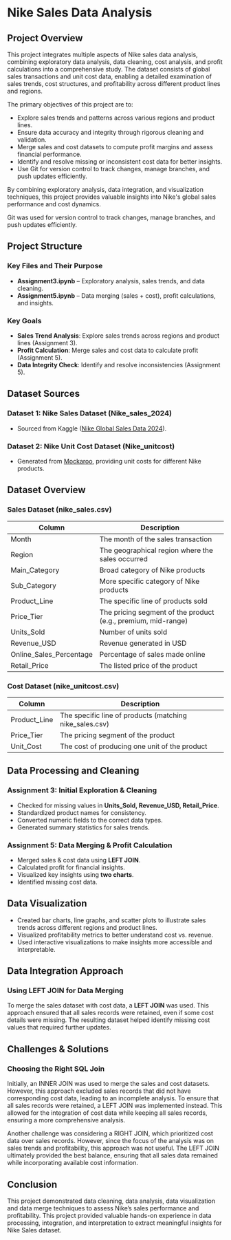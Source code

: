 # Nike Sales Data Analysis

## Project Overview

This project integrates multiple aspects of Nike sales data analysis, combining exploratory data analysis, data cleaning, cost analysis, and profit calculations into a comprehensive study. The dataset consists of global sales transactions and unit cost data, enabling a detailed examination of sales trends, cost structures, and profitability across different product lines and regions.

The primary objectives of this project are to:

- Explore sales trends and patterns across various regions and product lines.
- Ensure data accuracy and integrity through rigorous cleaning and validation.
- Merge sales and cost datasets to compute profit margins and assess financial performance.
- Identify and resolve missing or inconsistent cost data for better insights.
- Use Git for version control to track changes, manage branches, and push updates efficiently.

By combining exploratory analysis, data integration, and visualization techniques, this project provides valuable insights into Nike's global sales performance and cost dynamics.

Git was used for version control to track changes, manage branches, and push updates efficiently.

## Project Structure

### **Key Files and Their Purpose**

- **Assignment3.ipynb** – Exploratory analysis, sales trends, and data cleaning.
- **Assignment5.ipynb** – Data merging (sales + cost), profit calculations, and insights.

### **Key Goals**

- **Sales Trend Analysis**: Explore sales trends across regions and product lines (Assignment 3).
- **Profit Calculation**: Merge sales and cost data to calculate profit (Assignment 5).
- **Data Integrity Check**: Identify and resolve inconsistencies (Assignment 5).

## **Dataset Sources**

### **Dataset 1: Nike Sales Dataset (Nike_sales_2024)**

- Sourced from Kaggle ([Nike Global Sales Data 2024](https://www.kaggle.com/datasets/ayushcx/nike-global-sales-data-2024)).

### **Dataset 2: Nike Unit Cost Dataset (Nike_unitcost)**

- Generated from [Mockaroo](https://www.mockaroo.com/), providing unit costs for different Nike products.

## **Dataset Overview**

### **Sales Dataset (nike_sales.csv)**

| Column | Description |
|--------|-------------|
| Month | The month of the sales transaction |
| Region | The geographical region where the sales occurred |
| Main_Category | Broad category of Nike products |
| Sub_Category | More specific category of Nike products |
| Product_Line | The specific line of products sold |
| Price_Tier | The pricing segment of the product (e.g., premium, mid-range) |
| Units_Sold | Number of units sold |
| Revenue_USD | Revenue generated in USD |
| Online_Sales_Percentage | Percentage of sales made online |
| Retail_Price | The listed price of the product |

### **Cost Dataset (nike_unitcost.csv)**

| Column | Description |
|--------|-------------|
| Product_Line | The specific line of products (matching nike_sales.csv) |
| Price_Tier | The pricing segment of the product |
| Unit_Cost | The cost of producing one unit of the product |

## **Data Processing and Cleaning**

### **Assignment 3: Initial Exploration & Cleaning**
- Checked for missing values in **Units_Sold, Revenue_USD, Retail_Price**.
- Standardized product names for consistency.
- Converted numeric fields to the correct data types.
- Generated summary statistics for sales trends.

### **Assignment 5: Data Merging & Profit Calculation**
- Merged sales & cost data using **LEFT JOIN**.
- Calculated profit for financial insights.
- Visualized key insights using **two charts**.
- Identified missing cost data.

## **Data Visualization**
- Created bar charts, line graphs, and scatter plots to illustrate sales trends across different regions and product lines.
- Visualized profitability metrics to better understand cost vs. revenue.
- Used interactive visualizations to make insights more accessible and interpretable.

## **Data Integration Approach**

### **Using LEFT JOIN for Data Merging**
To merge the sales dataset with cost data, a **LEFT JOIN** was used. This approach ensured that all sales records were retained, even if some cost details were missing. The resulting dataset helped identify missing cost values that required further updates.

## **Challenges & Solutions**

### **Choosing the Right SQL Join**

Initially, an INNER JOIN was used to merge the sales and cost datasets. However, this approach excluded sales records that did not have corresponding cost data, leading to an incomplete analysis. To ensure that all sales records were retained, a LEFT JOIN was implemented instead. This allowed for the integration of cost data while keeping all sales records, ensuring a more comprehensive analysis.

Another challenge was considering a RIGHT JOIN, which prioritized cost data over sales records. However, since the focus of the analysis was on sales trends and profitability, this approach was not useful. The LEFT JOIN ultimately provided the best balance, ensuring that all sales data remained while incorporating available cost information.

## **Conclusion**
This project demonstrated data cleaning, data analysis, data visualization and data merge techniques to assess Nike’s sales performance and profitability. This project provided valuable hands-on experience in data processing, integration, and interpretation to extract meaningful insights for Nike Sales dataset.


